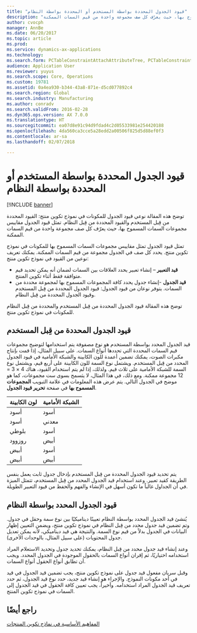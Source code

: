 ```yaml
---
title: "قيود الجدول المحددة بواسطة المستخدم أو المحددة بواسطة النظام"
description: "توضح هذه المقالة نوعي قيود الجدول للمكونات في نموذج تكوين منتج: القيود المحددة من قِبل المستخدم والقيود المحددة من قِبل النظام. تمثل قيود الجدول مقاييس مجموعات السمات المسموح بها، حيث يعرّف كل صف مجموعة واحدة من قيم السمات الممكنة."
author: cvocph
manager: AnnBe
ms.date: 06/20/2017
ms.topic: article
ms.prod: 
ms.service: dynamics-ax-applications
ms.technology: 
ms.search.form: PCTableConstraintAttachAttributeTree, PCTableConstraintColumnSystem, PCTableConstraintContentUserDef, PCTableConstraintDefinition, PCTableConstraintWizard
audience: Application User
ms.reviewer: yuyus
ms.search.scope: Core, Operations
ms.custom: 19781
ms.assetid: 0a4ea930-b344-43a8-871e-d5cd077892c4
ms.search.region: Global
ms.search.industry: Manufacturing
ms.author: conradv
ms.search.validFrom: 2016-02-28
ms.dyn365.ops.version: AX 7.0.0
ms.translationtype: HT
ms.sourcegitcommit: ea07d8e91c94d9fdad4c2d05533981e254420188
ms.openlocfilehash: 4da560ca3cce5a28edd2a00506f825d5d88ef0f3
ms.contentlocale: ar-sa
ms.lasthandoff: 02/07/2018

---
```


# <a name="system-defined-and-user-defined-table-constraints"></a>قيود الجدول المحددة بواسطة المستخدم أو المحددة بواسطة النظام

[!INCLUDE [banner](../includes/banner.md)]

توضح هذه المقالة نوعي قيود الجدول للمكونات في نموذج تكوين منتج: القيود المحددة من قِبل المستخدم والقيود المحددة من قِبل النظام. تمثل قيود الجدول مقاييس مجموعات السمات المسموح بها، حيث يعرّف كل صف مجموعة واحدة من قيم السمات الممكنة.

تمثل قيود الجدول تمثل مقاييس مجموعات السمات المسموح بها للمكونات في نموذج تكوين منتج. يحدد كل صف في الجدول مجموعة من قيم السمات الممكنة. يمكنك تعريف نوعين من القيود في نموذج تكوين منتج:

-   **قيد التعبير** – إنشاء تعبير يحدد العلاقات بين السمات لضمان أنه يمكن تحديد قيم متوافقة فقط أثناء تكوين المنتج.
-   **قيد الجدول** -إنشاء جدول يحدد كافة المجموعات المسموح بها لمجموعة محددة من السمات. يتوفر نوعان من قيود الجدول: قيود الجدول المحددة من قِبل المستخدم وقيود الجدول المحددة من قِبل النظام.

توضح هذه المقالة قيود الجدول المحددة من قِبل المستخدم والمحددة من قِبل النظام للمكونات في نموذج تكوين منتج.

## <a name="user-defined-table-constraints"></a>قيود الجدول المحددة من قِبل المستخدم
قيد الجدول المحدد بواسطة المستخدم هو نوع مصفوفة يتم استخدامها لتوضيح مجموعات قيم السمات المحددة التي تحددها أنواع السمات. على سبيل المثال، إذا قمت بإنتاج مكبرات الصوت، يمكنك تضمين أعمدة للون الكابينة والشبكة الأمامية في قيود الجدول المحدد من قِبل المستخدم. ويشتمل نوع السمة للون الكابينة على أربع قيم، ويشتمل نوع السمة للشبكة الأمامية على ثلاث قيم. ولذلك، إذا لم يتم استخدام القيود، هناك 4 × 3 = 12 مجموعة ممكنة. ومع ذلك، في هذا المثال، لا يثسمح بسوى ست مجموعات، كما هو موضح في الجدول التالي. يتم عرض هذه المعلومات في علامة التبويب **المجموعات المسموح بها** في صفحة **تحرير قيود الجدول**.

| لون الكابينة | الشبكة الأمامية |
|----------------|-------------|
| أسود          | أسود       |
| أسود          | معدني       |
| بلوطي            | أسود       |
| روزوود       | أبيض       |
| أبيض          | أسود       |
| أبيض          | أبيض       |

يتم تحديد قيود الجدول المحددة من قِبل المستخدم بإدخال جدول ثابت يعمل بنفس الطريقة كقيد تعبير. وعند استخدام قيد الجدول المحدد من قِبل المستخدم، تتمثل الميزة في أن الجداول غالباً ما تكون أسهل في الإنشاء والفهم والحفظ من قيود التعبير الطويلة.

## <a name="system-defined-table-constraints"></a>قيود الجدول المحدد بواسطة النظام
يُنشئ قيد الجدول المحدد بواسطة النظام تعيينًا ديناميكيًا بين نوع سمة وحقل في جدول. وتم تضمين قيد جدول محدد من قِبل النظام في نموذج تكوين منتج، ويضمن التعيين إظهار البيانات في الجدول بدلاً من قيم نوع السمة. والنتيجة هي قيد ديناميكي، لأنه يمكن تعديل جدول المحتويات (على سبيل المثال، بالوحدات الأخرى).  

وعند إنشاء قيد جدول محدد من قِبل النظام، يمكنك تحديد جدول وتحديد الاستعلام المراد استخدامه اختياريًا، ثم إقران أنواع السمات بالحقول الموجودة في الجدول المحدد. ويجب أن تطابق أنواع الحقول أنواع السمات.  

‏‫وقبل سريان مفعول قيد جدول على نموذج تكوين منتج، يجب تضمين قيد الجدول في قيد في أحد مكونات النموذج. والإجراء هو إنشاء قيد جديد، حدد نوع قيد الجدول، ثم حدد تعريف قيد الجدول المراد استخدامه.‬ وأخيراً، يجب تعيين كافة الحقول في قيد الجدول إلى السمات في نموذج تكوين المنتج.

<a name="see-also"></a>راجع أيضًا
--------

[المفاهيم الأساسية في نماذج تكوين المنتجات](product-configuration-models.md)




